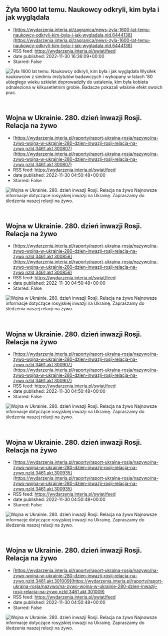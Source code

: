 ## Żyła 1600 lat temu. Naukowcy odkryli, kim była i jak wyglądała
 - [https://wydarzenia.interia.pl/zagranica/news-zyla-1600-lat-temu-naukowcy-odkryli-kim-byla-i-jak-wygladala,nId,6444138](https://wydarzenia.interia.pl/zagranica/news-zyla-1600-lat-temu-naukowcy-odkryli-kim-byla-i-jak-wygladala,nId,6444138)
 - RSS feed: https://wydarzenia.interia.pl/swiat/feed
 - date published: 2022-11-30 16:36:09+00:00
 - Starred: False

<p><a href="https://wydarzenia.interia.pl/zagranica/news-zyla-1600-lat-temu-naukowcy-odkryli-kim-byla-i-jak-wygladala,nId,6444138"><img align="left" alt="Żyła 1600 lat temu. Naukowcy odkryli, kim była i jak wyglądała" src="https://i.iplsc.com/zyla-1600-lat-temu-naukowcy-odkryli-kim-byla-i-jak-wygladala/000GF5N07VRA4QBF-C321.jpg" /></a>Wysiłek naukowców z siedmiu instytutów badawczych i wykopany w latach '80 ubiegłego wieku szkielet doprowadziły do ustalenia, kim była kobieta odnaleziona w kilkusetletnim grobie. Badacze pokazali właśnie efekt swoich prac.</p><br clear="all" />

## Wojna w Ukrainie. 280. dzień inwazji Rosji. Relacja na żywo
 - [https://wydarzenia.interia.pl/raporty/raport-ukraina-rosja/nazywo/na-zywo-wojna-w-ukrainie-280-dzien-inwazji-rosji-relacja-na-zywo,nzId,3461,akt,300807](https://wydarzenia.interia.pl/raporty/raport-ukraina-rosja/nazywo/na-zywo-wojna-w-ukrainie-280-dzien-inwazji-rosji-relacja-na-zywo,nzId,3461,akt,300807)
 - RSS feed: https://wydarzenia.interia.pl/swiat/feed
 - date published: 2022-11-30 04:50:48+00:00
 - Starred: False

<p><a href="https://wydarzenia.interia.pl/raporty/raport-ukraina-rosja/nazywo/na-zywo-wojna-w-ukrainie-280-dzien-inwazji-rosji-relacja-na-zywo,nzId,3461,akt,300807"><img align="left" alt="Wojna w Ukrainie. 280. dzień inwazji Rosji. Relacja na żywo" src="https://i.iplsc.com/wojna-w-ukrainie-280-dzien-inwazji-rosji-relacja-na-zywo/000GF0Y3DOCM4O6R-C321.jpg" /></a>Najnowsze informacje dotyczące rosyjskiej inwazji na Ukrainę. Zapraszamy do śledzenia naszej relacji na żywo.</p><br clear="all" />

## Wojna w Ukrainie. 280. dzień inwazji Rosji. Relacja na żywo
 - [https://wydarzenia.interia.pl/raporty/raport-ukraina-rosja/nazywo/na-zywo-wojna-w-ukrainie-280-dzien-inwazji-rosji-relacja-na-zywo,nzId,3461,akt,300856](https://wydarzenia.interia.pl/raporty/raport-ukraina-rosja/nazywo/na-zywo-wojna-w-ukrainie-280-dzien-inwazji-rosji-relacja-na-zywo,nzId,3461,akt,300856)
 - RSS feed: https://wydarzenia.interia.pl/swiat/feed
 - date published: 2022-11-30 04:50:48+00:00
 - Starred: False

<p><a href="https://wydarzenia.interia.pl/raporty/raport-ukraina-rosja/nazywo/na-zywo-wojna-w-ukrainie-280-dzien-inwazji-rosji-relacja-na-zywo,nzId,3461,akt,300856"><img align="left" alt="Wojna w Ukrainie. 280. dzień inwazji Rosji. Relacja na żywo" src="https://i.iplsc.com/wojna-w-ukrainie-280-dzien-inwazji-rosji-relacja-na-zywo/000GF0Y3DOCM4O6R-C321.jpg" /></a>Najnowsze informacje dotyczące rosyjskiej inwazji na Ukrainę. Zapraszamy do śledzenia naszej relacji na żywo.</p><br clear="all" />

## Wojna w Ukrainie. 280. dzień inwazji Rosji. Relacja na żywo
 - [https://wydarzenia.interia.pl/raporty/raport-ukraina-rosja/nazywo/na-zywo-wojna-w-ukrainie-280-dzien-inwazji-rosji-relacja-na-zywo,nzId,3461,akt,300907](https://wydarzenia.interia.pl/raporty/raport-ukraina-rosja/nazywo/na-zywo-wojna-w-ukrainie-280-dzien-inwazji-rosji-relacja-na-zywo,nzId,3461,akt,300907)
 - RSS feed: https://wydarzenia.interia.pl/swiat/feed
 - date published: 2022-11-30 04:50:48+00:00
 - Starred: False

<p><a href="https://wydarzenia.interia.pl/raporty/raport-ukraina-rosja/nazywo/na-zywo-wojna-w-ukrainie-280-dzien-inwazji-rosji-relacja-na-zywo,nzId,3461,akt,300907"><img align="left" alt="Wojna w Ukrainie. 280. dzień inwazji Rosji. Relacja na żywo" src="https://i.iplsc.com/wojna-w-ukrainie-280-dzien-inwazji-rosji-relacja-na-zywo/000GF0Y3DOCM4O6R-C321.jpg" /></a>Najnowsze informacje dotyczące rosyjskiej inwazji na Ukrainę. Zapraszamy do śledzenia naszej relacji na żywo.</p><br clear="all" />

## Wojna w Ukrainie. 280. dzień inwazji Rosji. Relacja na żywo
 - [https://wydarzenia.interia.pl/raporty/raport-ukraina-rosja/nazywo/na-zywo-wojna-w-ukrainie-280-dzien-inwazji-rosji-relacja-na-zywo,nzId,3461,akt,300935](https://wydarzenia.interia.pl/raporty/raport-ukraina-rosja/nazywo/na-zywo-wojna-w-ukrainie-280-dzien-inwazji-rosji-relacja-na-zywo,nzId,3461,akt,300935)
 - RSS feed: https://wydarzenia.interia.pl/swiat/feed
 - date published: 2022-11-30 04:50:48+00:00
 - Starred: False

<p><a href="https://wydarzenia.interia.pl/raporty/raport-ukraina-rosja/nazywo/na-zywo-wojna-w-ukrainie-280-dzien-inwazji-rosji-relacja-na-zywo,nzId,3461,akt,300935"><img align="left" alt="Wojna w Ukrainie. 280. dzień inwazji Rosji. Relacja na żywo" src="https://i.iplsc.com/wojna-w-ukrainie-280-dzien-inwazji-rosji-relacja-na-zywo/000GF0Y3DOCM4O6R-C321.jpg" /></a>Najnowsze informacje dotyczące rosyjskiej inwazji na Ukrainę. Zapraszamy do śledzenia naszej relacji na żywo.</p><br clear="all" />

## Wojna w Ukrainie. 280. dzień inwazji Rosji. Relacja na żywo
 - [https://wydarzenia.interia.pl/raporty/raport-ukraina-rosja/nazywo/na-zywo-wojna-w-ukrainie-280-dzien-inwazji-rosji-relacja-na-zywo,nzId,3461,akt,301009](https://wydarzenia.interia.pl/raporty/raport-ukraina-rosja/nazywo/na-zywo-wojna-w-ukrainie-280-dzien-inwazji-rosji-relacja-na-zywo,nzId,3461,akt,301009)
 - RSS feed: https://wydarzenia.interia.pl/swiat/feed
 - date published: 2022-11-30 04:50:48+00:00
 - Starred: False

<p><a href="https://wydarzenia.interia.pl/raporty/raport-ukraina-rosja/nazywo/na-zywo-wojna-w-ukrainie-280-dzien-inwazji-rosji-relacja-na-zywo,nzId,3461,akt,301009"><img align="left" alt="Wojna w Ukrainie. 280. dzień inwazji Rosji. Relacja na żywo" src="https://i.iplsc.com/wojna-w-ukrainie-280-dzien-inwazji-rosji-relacja-na-zywo/000GF0Y3DOCM4O6R-C321.jpg" /></a>Najnowsze informacje dotyczące rosyjskiej inwazji na Ukrainę. Zapraszamy do śledzenia naszej relacji na żywo.</p><br clear="all" />
